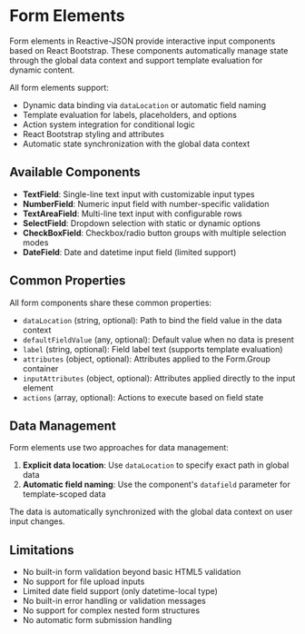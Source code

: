 # Form Elements

Form elements in Reactive-JSON provide interactive input components based on React Bootstrap. These components automatically manage state through the global data context and support template evaluation for dynamic content.

All form elements support:
- Dynamic data binding via `dataLocation` or automatic field naming
- Template evaluation for labels, placeholders, and options
- Action system integration for conditional logic
- React Bootstrap styling and attributes
- Automatic state synchronization with the global data context

## Available Components

- **TextField**: Single-line text input with customizable input types
- **NumberField**: Numeric input field with number-specific validation
- **TextAreaField**: Multi-line text input with configurable rows
- **SelectField**: Dropdown selection with static or dynamic options
- **CheckBoxField**: Checkbox/radio button groups with multiple selection modes
- **DateField**: Date and datetime input field (limited support)

## Common Properties

All form components share these common properties:

- `dataLocation` (string, optional): Path to bind the field value in the data context
- `defaultFieldValue` (any, optional): Default value when no data is present
- `label` (string, optional): Field label text (supports template evaluation)
- `attributes` (object, optional): Attributes applied to the Form.Group container
- `inputAttributes` (object, optional): Attributes applied directly to the input element
- `actions` (array, optional): Actions to execute based on field state

## Data Management

Form elements use two approaches for data management:

1. **Explicit data location**: Use `dataLocation` to specify exact path in global data
2. **Automatic field naming**: Use the component's `datafield` parameter for template-scoped data

The data is automatically synchronized with the global data context on user input changes.

## Limitations

- No built-in form validation beyond basic HTML5 validation
- No support for file upload inputs
- Limited date field support (only datetime-local type)
- No built-in error handling or validation messages
- No support for complex nested form structures
- No automatic form submission handling 